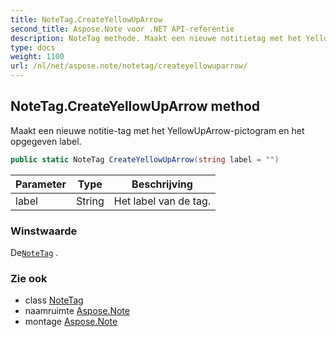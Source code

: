 ```yaml
---
title: NoteTag.CreateYellowUpArrow
second_title: Aspose.Note voor .NET API-referentie
description: NoteTag methode. Maakt een nieuwe notitietag met het YellowUpArrowpictogram en het opgegeven label.
type: docs
weight: 1100
url: /nl/net/aspose.note/notetag/createyellowuparrow/
---
```

## NoteTag.CreateYellowUpArrow method

Maakt een nieuwe notitie-tag met het YellowUpArrow-pictogram en het opgegeven label.

```csharp
public static NoteTag CreateYellowUpArrow(string label = "")
```

| Parameter | Type | Beschrijving |
| --- | --- | --- |
| label | String | Het label van de tag. |

### Winstwaarde

De[`NoteTag`](../) .

### Zie ook

* class [NoteTag](../)
* naamruimte [Aspose.Note](../../notetag/)
* montage [Aspose.Note](../../../)


